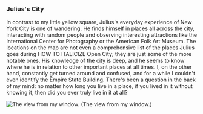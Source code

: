 ### Julius's City

In contrast to my little yellow square, Julius's everyday experience of New York City is one of wandering. He finds himself in places all across the city, interacting with random people and observing interesting attractions like the International Center for Photography or the American Folk Art Museum. The locations on the map are not even a comprehensive list of the places Julius goes during HOW TO ITALICIZE Open City; they are just some of the more notable ones. His knowledge of the city is deep, and he seems to know where he is in relation to other important places at all times. I, on the other hand, constantly get turned around and confused, and for a while I couldn't even identify the Empire State Building. There's been a question in the back of my mind: no matter how long you live in a place, if you lived in it without knowing it, then did you ever truly live in it at all?

![The view from my window.](https://imgur.com/ugfmRaZ)
(The view from my window.)
